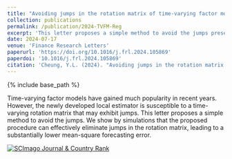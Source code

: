 ```yaml
---
title: "Avoiding jumps in the rotation matrix of time-varying factor models"
collection: publications
permalink: /publication/2024-TVFM-Reg
excerpt: 'This letter proposes a simple method to avoid the jumps present in the rotation matrix when local PCA is used to estimate a time-varying factor model.'
date: 2024-07-17
venue: 'Finance Research Letters'
paperurl: 'https://doi.org/10.1016/j.frl.2024.105869'
paperdoi: '10.1016/j.frl.2024.105869'
citation: 'Cheung, Y.L. (2024). "Avoiding jumps in the rotation matrix of time-varying factor models" <i>Finance Research Letters</i>, 105869.'
---
```

{% include base_path %}

Time-varying factor models have gained much popularity in recent years. However, the newly developed local estimator is susceptible to a time-varying rotation matrix that may exhibit jumps. This letter proposes a simple method to avoid the jumps. We show by simulations that the proposed procedure can effectively eliminate jumps in the rotation matrix, leading to a substantially lower mean-square forecasting error.


<a href="https://www.scimagojr.com/journalsearch.php?q=15519&amp;tip=sid&amp;exact=no" title="SCImago Journal &amp; Country Rank"><img border="0" src="https://www.scimagojr.com/journal_img.php?id=15519" alt="SCImago Journal &amp; Country Rank"  /></a>
